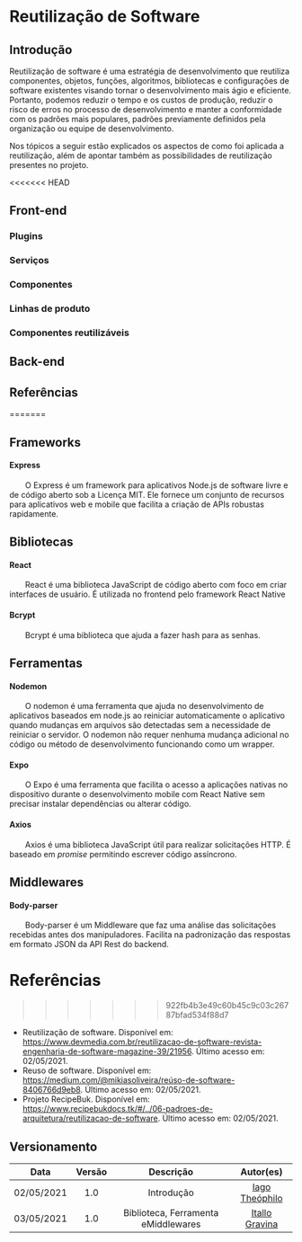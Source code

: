 # Reutilização de Software

## Introdução
 Reutilização de software é uma estratégia de desenvolvimento que reutiliza componentes, objetos, funções, algoritmos, bibliotecas e configurações de software existentes visando tornar o desenvolvimento mais ágio e eficiente. Portanto, podemos reduzir o tempo e os custos de produção, reduzir o risco de erros no processo de desenvolvimento e manter a conformidade com os padrões mais populares, padrões previamente definidos pela organização ou equipe de desenvolvimento.

 Nos tópicos a seguir estão explicados os aspectos de como foi aplicada a reutilização, além de apontar também as possibilidades de reutilização presentes no projeto.

<<<<<<< HEAD

## Front-end

### Plugins
### Serviços

### Componentes

### Linhas de produto

### Componentes reutilizáveis





## Back-end

## Referências
=======
## Frameworks

#### Express

  O Express é um framework para aplicativos Node.js de software livre e de código aberto sob a Licença MIT. Ele fornece um conjunto de recursos para aplicativos web e mobile que facilita a criação de APIs robustas rapidamente.



## Bibliotecas

#### React

  React é uma biblioteca JavaScript de código aberto com foco em criar interfaces de usuário. É utilizada no frontend pelo framework React Native

#### Bcrypt

  Bcrypt é uma biblioteca que ajuda a fazer hash para as senhas.


## Ferramentas

#### Nodemon

  O nodemon é uma ferramenta que ajuda no desenvolvimento de aplicativos baseados em node.js ao reiniciar automaticamente o aplicativo quando mudanças em arquivos são detectadas sem a necessidade de reiniciar o servidor. O nodemon não requer nenhuma mudança adicional no código ou método de desenvolvimento funcionando como um wrapper.

#### Expo

  O Expo é uma ferramenta que facilita o acesso a aplicações nativas no dispositivo durante o desenvolvimento mobile com React Native sem precisar instalar dependências ou alterar código.

#### Axios

  Axios é uma biblioteca JavaScript útil para realizar solicitações HTTP. É baseado em  _promise_  permitindo escrever código assíncrono.

## Middlewares

#### Body-parser

  Body-parser é um Middleware que faz uma análise das solicitações recebidas antes dos manipuladores. Facilita na padronização das respostas em formato JSON da API Rest do backend.
# Referências
>>>>>>> 922fb4b3e49c60b45c9c03c26787bfad534f88d7
- Reutilização de software. Disponível em: https://www.devmedia.com.br/reutilizacao-de-software-revista-engenharia-de-software-magazine-39/21956. Último acesso em: 02/05/2021.
- Reuso de software. Disponível em: https://medium.com/@mikiasoliveira/reúso-de-software-8406766d9eb8. Último acesso em: 02/05/2021.
- Projeto RecipeBuk. Disponível em: https://www.recipebukdocs.tk/#/../06-padroes-de-arquitetura/reutilizacao-de-software. Último acesso em: 02/05/2021.

## Versionamento
| Data | Versão | Descrição | Autor(es) |
|:----:|:------:|:---------:|:---------:|
|02/05/2021|1.0| Introdução  | [Iago Theóphilo](https://github.com/iagotheophilo) |
|03/05/2021|1.0| Biblioteca, Ferramenta eMiddlewares | [Itallo Gravina](https://github.com/iitallogravina) |